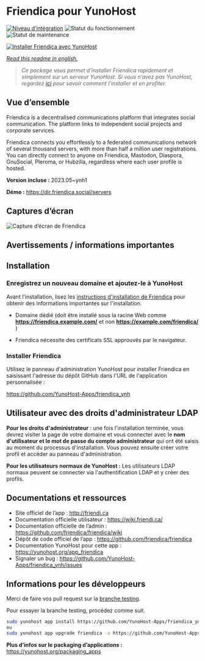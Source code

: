 <!--
N.B.: This README was automatically generated by https://github.com/YunoHost/apps/tree/master/tools/README-generator
It shall NOT be edited by hand.
-->

# Friendica pour YunoHost

[![Niveau d’intégration](https://dash.yunohost.org/integration/friendica.svg)](https://dash.yunohost.org/appci/app/friendica) ![Statut du fonctionnement](https://ci-apps.yunohost.org/ci/badges/friendica.status.svg) ![Statut de maintenance](https://ci-apps.yunohost.org/ci/badges/friendica.maintain.svg)

[![Installer Friendica avec YunoHost](https://install-app.yunohost.org/install-with-yunohost.svg)](https://install-app.yunohost.org/?app=friendica)

*[Read this readme in english.](./README.md)*

> *Ce package vous permet d’installer Friendica rapidement et simplement sur un serveur YunoHost.
Si vous n’avez pas YunoHost, regardez [ici](https://yunohost.org/#/install) pour savoir comment l’installer et en profiter.*

## Vue d’ensemble

Friendica is a decentralised communications platform that integrates social communication. The platform links to independent social projects and corporate services.

Friendica connects you effortlessly to a federated communications network of several thousand servers, with more than half a million user registrations. You can directly connect to anyone on Friendica, Mastodon, Diaspora, GnuSocial, Pleroma, or Hubzilla, regardless where each user profile is hosted.

**Version incluse :** 2023.05~ynh1

**Démo :** https://dir.friendica.social/servers

## Captures d’écran

![Capture d’écran de Friendica](./doc/screenshots/friendica-vier-profile.png)

## Avertissements / informations importantes

## Installation

### Enregistrez un nouveau domaine et ajoutez-le à YunoHost

Avant l'installation, lisez les [instructions d'installation de Friendica](https://github.com/friendica/friendica/blob/develop/doc/Install.md) pour obtenir des informations importantes sur l'installation.

- Domaine dédié (doit être installé sous la racine Web comme **https://friendica.example.com/** et non **https://example.com/friendica/** )

- Friendica nécessite des certificats SSL approuvés par le navigateur.

### Installer Friendica
Utilisez le panneau d'administration YunoHost pour installer Friendica en saisissant l'adresse du dépôt GitHub dans l'URL de l'application personnalisée :

https://github.com/YunoHost-Apps/friendica_ynh

## Utilisateur avec des droits d'administrateur LDAP
**Pour les droits d'administrateur** : une fois l'installation terminée, vous devrez visiter la page de votre domaine et vous connecter avec le **nom d'utilisateur et le mot de passe du compte administrateur** qui ont été saisis au moment du processus d'installation. Vous pouvez ensuite créer votre profil et accéder au panneau d'administration.

 **Pour les utilisateurs normaux de YunoHost :** Les utilisateurs LDAP normaux peuvent se connecter via l'authentification LDAP et y créer des profils. 

## Documentations et ressources

* Site officiel de l’app : <http://friendi.ca>
* Documentation officielle utilisateur : <https://wiki.friendi.ca/>
* Documentation officielle de l’admin : <https://github.com/friendica/friendica/wiki>
* Dépôt de code officiel de l’app : <https://github.com/friendica/friendica>
* Documentation YunoHost pour cette app : <https://yunohost.org/app_friendica>
* Signaler un bug : <https://github.com/YunoHost-Apps/friendica_ynh/issues>

## Informations pour les développeurs

Merci de faire vos pull request sur la [branche testing](https://github.com/YunoHost-Apps/friendica_ynh/tree/testing).

Pour essayer la branche testing, procédez comme suit.

``` bash
sudo yunohost app install https://github.com/YunoHost-Apps/friendica_ynh/tree/testing --debug
ou
sudo yunohost app upgrade friendica -u https://github.com/YunoHost-Apps/friendica_ynh/tree/testing --debug
```

**Plus d’infos sur le packaging d’applications :** <https://yunohost.org/packaging_apps>